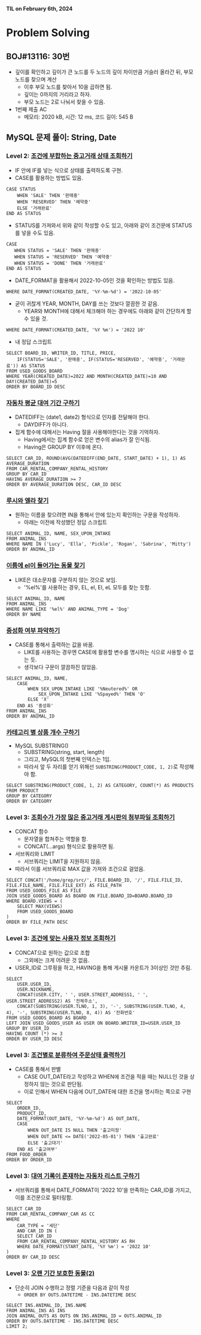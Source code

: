**TIL on February 6th, 2024**

# Problem Solving
## BOJ#13116: 30번
* 깊이를 확인하고 깊이가 큰 노드를 두 노드의 깊이 차이만큼 거슬러 올라간 뒤, 부모노드를 찾으며 계산
    - 이후 부모 노드를 찾아서 10을 곱하면 됨.
    - 깊이는 0까지의 거리라고 하자.
    - 부모 노드는 2로 나눠서 찾을 수 있음.
* 1번째 제출 AC
    - 메모리: 2020 kB, 시간: 12 ms, 코드 길이: 545 B

## MySQL 문제 풀이: String, Date
### Level 2: [조건에 부합하는 중고거래 상태 조회하기](https://school.programmers.co.kr/learn/courses/30/lessons/164672)
* IF 안에 IF를 넣는 식으로 상태를 출력하도록 구현.
* CASE를 활용하는 방법도 있음.

```
CASE STATUS
    WHEN 'SALE' THEN '판매중'
    WHEN 'RESERVED' THEN '예약중'
    ELSE '거래완료'
END AS STATUS
```

* STATUS를 가져와서 위와 같이 작성할 수도 있고, 아래와 같이 조건문에 STATUS를 넣을 수도 있음.

```
CASE
   WHEN STATUS = 'SALE' THEN '판매중'
   WHEN STATUS = 'RESERVED' THEN '예약중'
   WHEN STATUS = 'DONE' THEN '거래완료'
END AS STATUS
```

* DATE_FORMAT을 활용해서 2022-10-05인 것을 확인하는 방법도 있음.

```
WHERE DATE_FORMAT(CREATED_DATE, '%Y-%m-%d') = '2022-10-05'
```

* 굳이 귀찮게 YEAR, MONTH, DAY를 쓰는 것보다 깔끔한 것 같음.
    - YEAR와 MONTH에 대해서 체크해야 하는 경우에도 아래와 같이 간단하게 할 수 있을 것.

```
WHERE DATE_FORMAT(CREATED_DATE, '%Y %m') = '2022 10'
```

* 내 정답 스크립트

```
SELECT BOARD_ID, WRITER_ID, TITLE, PRICE,
    IF(STATUS='SALE', '판매중', IF(STATUS='RESERVED', '예약중', '거래완료')) AS STATUS
FROM USED_GOODS_BOARD
WHERE YEAR(CREATED_DATE)=2022 AND MONTH(CREATED_DATE)=10 AND DAY(CREATED_DATE)=5
ORDER BY BOARD_ID DESC
```

### [자동차 평균 대여 기간 구하기](https://school.programmers.co.kr/learn/courses/30/lessons/157342)
* DATEDIFF는 (date1, date2) 형식으로 인자를 전달해야 한다.
    - DAYDIFF가 아니다.
* 집계 함수에 대해서는 Having 절을 사용해야한다는 것을 기억하자.
    - Having에서는 집계 함수로 얻은 변수의 alias가 잘 인식됨.
    - Having은 GROUP BY 이후에 온다.

```
SELECT CAR_ID, ROUND(AVG(DATEDIFF(END_DATE, START_DATE) + 1), 1) AS AVERAGE_DURATION
FROM CAR_RENTAL_COMPANY_RENTAL_HISTORY
GROUP BY CAR_ID
HAVING AVERAGE_DURATION >= 7
ORDER BY AVERAGE_DURATION DESC, CAR_ID DESC
```

### [루시와 엘라 찾기](https://school.programmers.co.kr/learn/courses/30/lessons/59046)
* 원하는 이름을 찾으려면 IN을 통해서 안에 있는지 확인하는 구문을 작성하자.
    - 아래는 이전에 작성했던 정답 스크립트

```
SELECT ANIMAL_ID, NAME, SEX_UPON_INTAKE
FROM ANIMAL_INS
WHERE NAME IN ('Lucy', 'Ella', 'Pickle', 'Rogan', 'Sabrina', 'Mitty')
ORDER BY ANIMAL_ID
```

### [이름에 el이 들어가는 동물 찾기](https://school.programmers.co.kr/learn/courses/30/lessons/59047)
* LIKE은 대소문자를 구분하지 않는 것으로 보임.
    - '%el%'를 사용하는 경우, EL, el, El, eL 모두를 찾는 듯함.

```
SELECT ANIMAL_ID, NAME
FROM ANIMAL_INS
WHERE NAME LIKE '%el%' AND ANIMAL_TYPE = 'Dog'
ORDER BY NAME
```

### [중성화 여부 파악하기](https://school.programmers.co.kr/learn/courses/30/lessons/59409)
* CASE를 통해서 출력하는 값을 바꿈.
    - LIKE를 사용하는 경우엔 CASE에 활용할 변수를 명시하는 식으로 사용할 수 없는 듯.
    - 생각보다 구문이 깔끔하진 않았음.

```
SELECT ANIMAL_ID, NAME,
    CASE
        WHEN SEX_UPON_INTAKE LIKE '%Neutered%' OR 
        	SEX_UPON_INTAKE LIKE '%Spayed%' THEN 'O'
        ELSE 'X'
    END AS '중성화'
FROM ANIMAL_INS
ORDER BY ANIMAL_ID
```

### [카테고리 별 상품 개수 구하기](https://school.programmers.co.kr/learn/courses/30/lessons/131529)
* MySQL SUBSTRING()
    - SUBSTRING(string, start, length)
    - 그리고, MySQL의 첫번째 인덱스는 1임.
    - 따라서 앞 두 자리를 얻기 위해선 `SUBSTRING(PRODUCT_CODE, 1, 2)`로 작성해야 함.


```
SELECT SUBSTRING(PRODUCT_CODE, 1, 2) AS CATEGORY, COUNT(*) AS PRODUCTS
FROM PRODUCT
GROUP BY CATEGORY
ORDER BY CATEGORY
```

### Level 3: [조회수가 가장 많은 중고거래 게시판의 첨부파일 조회하기](https://school.programmers.co.kr/learn/courses/30/lessons/164671)
* CONCAT 함수
    - 문자열을 합쳐주는 역할을 함.
    - CONCAT(...args) 형식으로 활용하면 됨.
* 서브쿼리와 LIMIT
    - 서브쿼리는 LIMIT을 지원하지 않음.
* 따라서 이를 서브쿼리로 MAX 값을 가져와 조건으로 걸었음.

```
SELECT CONCAT('/home/grep/src/', FILE.BOARD_ID, '/', FILE.FILE_ID, FILE.FILE_NAME, FILE.FILE_EXT) AS FILE_PATH
FROM USED_GOODS_FILE AS FILE
JOIN USED_GOODS_BOARD AS BOARD ON FILE.BOARD_ID=BOARD.BOARD_ID
WHERE BOARD.VIEWS = (
    SELECT MAX(VIEWS)
    FROM USED_GOODS_BOARD
)
ORDER BY FILE_PATH DESC
```

### Level 3: [조건에 맞는 사용자 정보 조회하기](https://school.programmers.co.kr/learn/courses/30/lessons/164670)
* CONCAT으로 원하는 값으로 조합
    - 그외에는 크게 어려운 것 없음.
* USER_ID로 그루핑을 하고, HAVING을 통해 게시물 카운트가 3이상인 것만 추림.

```
SELECT
    USER.USER_ID,
    USER.NICKNAME,
    CONCAT(USER.CITY, ' ', USER.STREET_ADDRESS1, ' ', USER.STREET_ADDRESS2) AS '전체주소',
    CONCAT(SUBSTRING(USER.TLNO, 1, 3), '-', SUBSTRING(USER.TLNO, 4, 4), '-', SUBSTRING(USER.TLNO, 8, 4)) AS '전화번호'
FROM USED_GOODS_BOARD AS BOARD
LEFT JOIN USED_GOODS_USER AS USER ON BOARD.WRITER_ID=USER.USER_ID
GROUP BY USER_ID
HAVING COUNT (*) >= 3
ORDER BY USER_ID DESC
```

### Level 3: [조건별로 분류하여 주문상태 출력하기](https://school.programmers.co.kr/learn/courses/30/lessons/131113)
* CASE를 통해서 판별
    - CASE OUT_DATE라고 작성하고 WHEN에 조건을 적을 때는 NULL인 것을 상정하지 않는 것으로 판단됨.
    - 이로 인해서 WHEN 다음에 OUT_DATE에 대한 조건을 명시하는 쪽으로 구현

```
SELECT
    ORDER_ID,
    PRODUCT_ID,
    DATE_FORMAT(OUT_DATE, '%Y-%m-%d') AS OUT_DATE,
    CASE
        WHEN OUT_DATE IS NULL THEN '출고미정'
        WHEN OUT_DATE <= DATE('2022-05-01') THEN '출고완료'
        ELSE '출고대기'
    END AS '출고여부'
FROM FOOD_ORDER
ORDER BY ORDER_ID
```

### Level 3: [대여 기록이 존재하는 자동차 리스트 구하기](https://school.programmers.co.kr/learn/courses/30/lessons/157341)
* 서브쿼리를 통해서 DATE_FORMAT이 '2022 10'을 만족하는 CAR_ID를 가지고, 이를 조건문으로 필터링함.

```
SELECT CAR_ID
FROM CAR_RENTAL_COMPANY_CAR AS CC
WHERE
    CAR_TYPE = '세단'
    AND CAR_ID IN (
    SELECT CAR_ID
    FROM CAR_RENTAL_COMPANY_RENTAL_HISTORY AS RH
    WHERE DATE_FORMAT(START_DATE, '%Y %m') = '2022 10'
)
ORDER BY CAR_ID DESC
```

### Level 3: [오랜 기간 보호한 동물(2)](https://school.programmers.co.kr/learn/courses/30/lessons/59411)
* 단순히 JOIN 수행하고 정렬 기준을 다음과 같이 작성
    - `ORDER BY OUTS.DATETIME - INS.DATETIME DESC`

```
SELECT INS.ANIMAL_ID, INS.NAME
FROM ANIMAL_INS AS INS
JOIN ANIMAL_OUTS AS OUTS ON INS.ANIMAL_ID = OUTS.ANIMAL_ID
ORDER BY OUTS.DATETIME - INS.DATETIME DESC
LIMIT 2;
```
